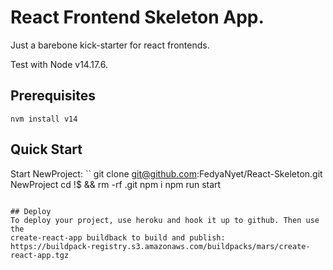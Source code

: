# React Frontend Skeleton App.

Just a barebone kick-starter for react frontends.

Test with Node v14.17.6. 

## Prerequisites

```
nvm install v14
```

## Quick Start
Start NewProject:
``
git clone git@github.com:FedyaNyet/React-Skeleton.git NewProject
cd !$ && rm -rf .git
npm i
npm run start
```

## Deploy
To deploy your project, use heroku and hook it up to github. Then use the 
create-react-app buildback to build and publish:
https://buildpack-registry.s3.amazonaws.com/buildpacks/mars/create-react-app.tgz 